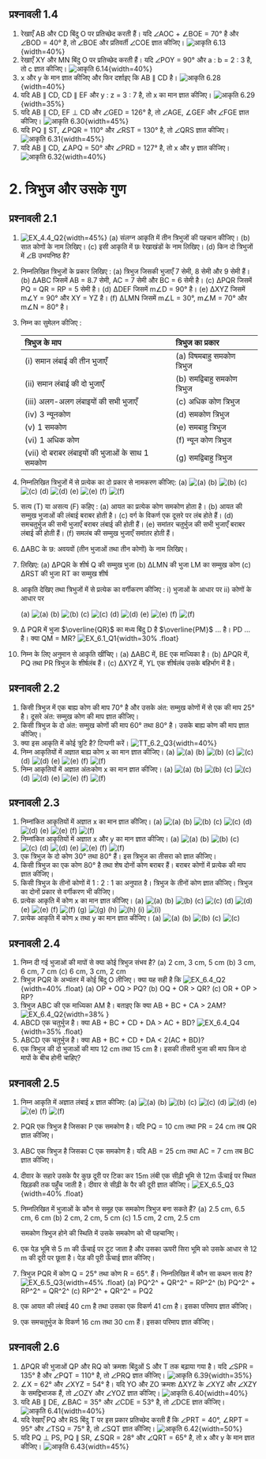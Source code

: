 ## प्रश्‍नावली 1.4

1. रेखाएँ AB और CD बिंदु O पर प्रतिच्छेद करती हैं। यदि ∠AOC + ∠BOE = 70° है और ∠BOD = 40° है, तो ∠BOE और प्रतिवर्ती ∠COE ज्ञात कीजिए।
   ![आकृति 6.13](Assets/MATH_IX/Fig_6.13.svg){width=40%}
2. रेखाएँ XY और MN बिंदु O पर प्रतिच्छेद करती हैं। यदि ∠POY = 90° और a : b = 2 : 3 है, तो c ज्ञात कीजिए।
   ![आकृति 6.14](Assets/MATH_IX/Fig_6.14.svg){width=40%}
3. x और y के मान ज्ञात कीजिए और फिर दर्शाइए कि AB ∥ CD है।
   ![आकृति 6.28](Assets/MATH_IX/Fig_6.28.svg){width=40%}
4. यदि AB ∥ CD, CD ∥ EF और y : z = 3 : 7 है, तो x का मान ज्ञात कीजिए।
   ![आकृति 6.29](Assets/MATH_IX/Fig_6.29.svg){width=35%}
5. यदि AB ∥ CD, EF ⊥ CD और ∠GED = 126° है, तो ∠AGE, ∠GEF और ∠FGE ज्ञात कीजिए।
   ![आकृति 6.30](Assets/MATH_IX/Fig_6.30.svg){width=45%}
6. यदि PQ ∥ ST, ∠PQR = 110° और ∠RST = 130° है, तो ∠QRS ज्ञात कीजिए।
   ![आकृति 6.31](Assets/MATH_IX/Fig_6.31.svg){width=45%}
7. यदि AB ∥ CD, ∠APQ = 50° और ∠PRD = 127° है, तो x और y ज्ञात कीजिए।
   ![आकृति 6.32](Assets/MATH_IX/Fig_6.13.svg){width=40%}

# 2. त्रिभुज और उसके गुण

## प्रश्‍नावली 2.1

1. ![EX_4.4_Q2](Assets/MATH_VI/EX_4.4_Q2.svg){width=45%}
   (a) संलग्न आकृति में तीन त्रिभुजों की पहचान कीजिए।
   (b) सात कोणों के नाम लिखिए।
   (c) इसी आकृति में छः रेखाखंडों के नाम लिखिए।
   (d) किन दो त्रिभुजों में ∠B उभयनिष्ठ है?
2. निम्नलिखित त्रिभुजों के प्रकार लिखिए :
   (a) त्रिभुज जिसकी भुजाएँ 7 सेमी, 8 सेमी और 9 सेमी हैं।
   (b) ΔABC जिसमें AB = 8.7 सेमी, AC = 7 सेमी और BC = 6 सेमी है।
   (c) ΔPQR जिसमें PQ = QR = RP = 5 सेमी है।
   (d) ΔDEF जिसमें m∠D = 90° है।
   (e) ΔXYZ जिसमें m∠Y = 90° और XY = YZ है।
   (f) ΔLMN जिसमें m∠L = 30°, m∠M = 70° और m∠N = 80° है।
3. निम्न का सुमेलन कीजिए :

   | त्रिभुज के माप                                     | त्रिभुज का प्रकार              |
   | :------------------------------------------------- | :----------------------------- |
   | \(i\) समान लंबाई की तीन भुजाएँ                     | \(a\) विषमबाहु समकोण त्रिभुज   |
   | \(ii\) समान लंबाई की दो भुजाएँ                     | \(b\) समद्विबाहु समकोण त्रिभुज |
   | \(iii\) अलग-अलग लंबाइयों की सभी भुजाएँ             | \(c\) अधिक कोण त्रिभुज         |
   | \(iv\) 3 न्यूनकोण                                  | \(d\) समकोण त्रिभुज            |
   | \(v\) 1 समकोण                                      | \(e\) समबाहु त्रिभुज           |
   | \(vi\) 1 अधिक कोण                                  | \(f\) न्यून कोण त्रिभुज        |
   | \(vii\) दो बराबर लंबाइयों की भुजाओं के साथ 1 समकोण | \(g\) समद्विबाहु त्रिभुज       |

4. निम्नलिखित त्रिभुजों में से प्रत्येक का दो प्रकार से नामकरण कीजिए:
   (a) ![(a)](Assets/MATH_VI/EX_5.6_Q3_a.svg)
   (b) ![(b)](Assets/MATH_VI/EX_5.6_Q3_b.svg)
   (c) ![(c)](Assets/MATH_VI/EX_5.6_Q3_c.svg)
   (d) ![(d)](Assets/MATH_VI/EX_5.6_Q3_d.svg)
   (e) ![(e)](Assets/MATH_VI/EX_5.6_Q3_e.svg)
   (f) ![(f)](Assets/MATH_VI/EX_5.6_Q3_f.svg)
5. सत्य (T) या असत्य (F) कहिए :
   (a) आयत का प्रत्येक कोण समकोण होता है।
   (b) आयत की सम्मुख भुजाओं की लंबाई बराबर होती है।
   (c) वर्ग के विकर्ण एक दूसरे पर लंब होते हैं।
   (d) समचतुर्भुज की सभी भुजाएँ बराबर लंबाई की होती हैं।
   (e) समांतर चतुर्भुज की सभी भुजाएँ बराबर लंबाई की होती हैं।
   (f) समलंब की सम्मुख भुजाएँ समांतर होती हैं।
6. ∆ABC के छ: अवयवों (तीन भुजाओं तथा तीन कोणों) के नाम लिखिए।
7. लिखिए:
   (a) ∆PQR के शीर्ष Q की सम्मुख भुजा
   (b) ∆LMN की भुजा LM का सम्मुख कोण
   (c) ∆RST की भुजा RT का सम्मुख शीर्ष
8. आकृति देखिए तथा त्रिभुजों में से प्रत्येक का वर्गीकरण कीजिए :
   i) भुजाओं के आधार पर
   ii) कोणों के आधार पर

   (a) ![(a)](Assets/MATH_VII/TT_6.1_Q3_a.svg)
   (b) ![(b)](Assets/MATH_VII/TT_6.1_Q3_b.svg)
   (c) ![(c)](Assets/MATH_VII/TT_6.1_Q3_c.svg)
   (d) ![(d)](Assets/MATH_VII/TT_6.1_Q3_d.svg)
   (e) ![(e)](Assets/MATH_VII/TT_6.1_Q3_e.svg)
   (f) ![(f)](Assets/MATH_VII/TT_6.1_Q3_f.svg)

9. ∆ PQR में भुजा $\overline{QR}$ का मध्य बिंदु D है
   $\overline{PM}$ … है। PD … है। क्या QM = MR?
   ![EX_6.1_Q1](Assets/MATH_VII/EX_6.1_Q2.svg){width=30% .float}
10. निम्न के लिए अनुमान से आकृति खींचिए।
    (a) ∆ABC में, BE एक माध्यिका है।
    (b) ∆PQR में, PQ तथा PR त्रिभुज के शीर्षलंब हैं।
    (c) ∆XYZ में, YL एक शीर्षलंब उसके बहिर्भाग में है।

## प्रश्‍नावली 2.2

1. किसी त्रिभुज में एक बाह्य कोण की माप 70° है और उसके अंत: सम्मुख कोणों में से एक की माप 25° है। दूसरे अंत: सम्मुख कोण की माप ज्ञात कीजिए।
2. किसी त्रिभुज के दो अंत: सम्मुख कोणों की माप 60° तथा 80° है। उसके बाह्य कोण की माप ज्ञात कीजिए।
3. क्या इस आकृति में कोई त्रुटि है? टिप्पणी करें। ![TT_6.2_Q3](Assets/MATH_VII/TT_6.2_Q3.svg){width=40%}
4. निम्न आकृतियों में अज्ञात बाह्य कोण x का मान ज्ञात कीजिए।
   (a) ![(a)](Assets/MATH_VII/EX_6.2_Q1_1.svg)
   (b) ![(b)](Assets/MATH_VII/EX_6.2_Q1_2.svg)
   (c) ![(c)](Assets/MATH_VII/EX_6.2_Q1_3.svg)
   (d) ![(d)](Assets/MATH_VII/EX_6.2_Q1_4.svg)
   (e) ![(e)](Assets/MATH_VII/EX_6.2_Q1_5.svg)
   (f) ![(f)](Assets/MATH_VII/EX_6.2_Q1_6.svg)
5. निम्न आकृतियों में अज्ञात अंतःकोण x का मान ज्ञात कीजिए।
   (a) ![(a)](Assets/MATH_VII/EX_6.2_Q2_1.svg)
   (b) ![(b)](Assets/MATH_VII/EX_6.2_Q2_2.svg)
   (c) ![(c)](Assets/MATH_VII/EX_6.2_Q2_3.svg)
   (d) ![(d)](Assets/MATH_VII/EX_6.2_Q2_4.svg)
   (e) ![(e)](Assets/MATH_VII/EX_6.2_Q2_5.svg)
   (f) ![(f)](Assets/MATH_VII/EX_6.2_Q2_6.svg)

## प्रश्‍नावली 2.3

1. निम्नांकित आकृतियों में अज्ञात x का मान ज्ञात कीजिए।
   (a) ![(a)](Assets/MATH_VII/EX_6.3_Q1_1.svg)
   (b) ![(b)](Assets/MATH_VII/EX_6.3_Q1_2.svg)
   (c) ![(c)](Assets/MATH_VII/EX_6.3_Q1_3.svg)
   (d) ![(d)](Assets/MATH_VII/EX_6.3_Q1_4.svg)
   (e) ![(e)](Assets/MATH_VII/EX_6.3_Q1_5.svg)
   (f) ![(f)](Assets/MATH_VII/EX_6.3_Q1_6.svg)
2. निम्नांकित आकृतियों में अज्ञात x और y का मान ज्ञात कीजिए।
   (a) ![(a)](Assets/MATH_VII/EX_6.3_Q2_1.svg)
   (b) ![(b)](Assets/MATH_VII/EX_6.3_Q2_2.svg)
   (c) ![(c)](Assets/MATH_VII/EX_6.3_Q2_3.svg)
   (d) ![(d)](Assets/MATH_VII/EX_6.3_Q2_4.svg)
   (e) ![(e)](Assets/MATH_VII/EX_6.3_Q2_5.svg)
   (f) ![(f)](Assets/MATH_VII/EX_6.3_Q2_6.svg)
3. एक त्रिभुज के दो कोण 30° तथा 80° हैं। इस त्रिभुज का तीसरा को ज्ञात कीजिए।
4. किसी त्रिभुज का एक कोण 80° है तथा शेष दोनों कोण बराबर हैं। बराबर कोणों में प्रत्येक की माप ज्ञात कीजिए।
5. किसी त्रिभुज के तीनों कोणों में 1 : 2 : 1 का अनुपात है। त्रिभुज के तीनों कोण ज्ञात कीजिए। त्रिभुज का दोनों प्रकार से वर्गीकरण भी कीजिए।
6. प्रत्येक आकृति में कोण x का मान ज्ञात कीजिए।
   (a) ![(a)](Assets/MATH_VII/TT_6.4_Q1_a.svg)
   (b) ![(b)](Assets/MATH_VII/TT_6.4_Q1_b.svg)
   (c) ![(c)](Assets/MATH_VII/TT_6.4_Q1_c.svg)
   (d) ![(d)](Assets/MATH_VII/TT_6.4_Q1_d.svg)
   (e) ![(e)](Assets/MATH_VII/TT_6.4_Q1_e.svg)
   (f) ![(f)](Assets/MATH_VII/TT_6.4_Q1_f.svg)
   (g) ![(g)](Assets/MATH_VII/TT_6.4_Q1_g.svg)
   (h) ![(h)](Assets/MATH_VII/TT_6.4_Q1_h.svg)
   (i) ![(i)](Assets/MATH_VII/TT_6.4_Q1_i.svg)
7. प्रत्येक आकृति में कोण x तथा y का मान ज्ञात कीजिए।
   (a) ![(a)](Assets/MATH_VII/TT_6.4_Q2_a.svg)
   (b) ![(b)](Assets/MATH_VII/TT_6.4_Q2_b.svg)
   (c) ![(c)](Assets/MATH_VII/TT_6.4_Q2_c.svg)

## प्रश्‍नावली 2.4

1. निम्न दी गई भुजाओं की मापों से क्या कोई त्रिभुज संभव है?
   (a) 2 cm, 3 cm, 5 cm
   (b) 3 cm, 6 cm, 7 cm
   (c) 6 cm, 3 cm, 2 cm
2. त्रिभुज PQR के अभ्यंतर में कोई बिंदु O लीजिए।
   क्या यह सही है कि ![EX_6.4_Q2](Assets/MATH_VII/EX_6.4_Q2.svg){width=40% .float}
   (a) OP + OQ > PQ?
   (b) OQ + OR > QR?
   (c) OR + OP > RP?
3. त्रिभुज ABC की एक माध्यिका AM है। बताइए कि क्या AB + BC + CA > 2AM? ![EX_6.4_Q2](Assets/MATH_VII/EX_6.4_Q3.svg){width=38% }
4. ABCD एक चतुर्भुज है। क्या AB + BC + CD + DA > AC + BD?
   ![EX_6.4_Q4](Assets/MATH_VII/EX_6.4_Q4.svg){width=35% .float}
5. ABCD एक चतुर्भुज है। क्या AB + BC + CD + DA < 2(AC + BD)?
6. एक त्रिभुज की दो भुजाओं की माप 12 cm तथा 15 cm है। इसकी तीसरी भुजा की माप किन दो मापों के बीच होनी चाहिए?

## प्रश्‍नावली 2.5

1. निम्न आकृति में अज्ञात लंबाई x ज्ञात कीजिए:
   (a) ![(a)](Assets/MATH_VII/TT_6.5_Q1_a.svg)
   (b) ![(b)](Assets/MATH_VII/TT_6.5_Q1_b.svg)
   (c) ![(c)](Assets/MATH_VII/TT_6.5_Q1_c.svg)
   (d) ![(d)](Assets/MATH_VII/TT_6.5_Q1_d.svg)
   (e) ![(e)](Assets/MATH_VII/TT_6.5_Q1_e.svg)
   (f) ![(f)](Assets/MATH_VII/TT_6.5_Q1_f.svg)
2. PQR एक त्रिभुज है जिसका P एक समकोण है। यदि PQ = 10 cm तथा PR = 24 cm तब QR ज्ञात कीजिए।
3. ABC एक त्रिभुज है जिसका C एक समकोण है। यदि AB = 25 cm तथा AC = 7 cm तब BC ज्ञात कीजिए।
4. दीवार के सहारे उसके पैर कुछ दूरी पर टिका कर 15m लंबी एक सीढ़ी भूमि से 12m ऊँचाई पर स्थित खिड़की तक पहुंँच जाती है। दीवार से सीढ़ी के पैर की दूरी ज्ञात कीजिए। ![EX_6.5_Q3](Assets/MATH_VII/EX_6.5_Q3.svg){width=40% .float}
5. निम्नलिखित में भुजाओं के कौन से समूह एक समकोण त्रिभुज बना सकते हैं?
   (a) 2.5 cm, 6.5 cm, 6 cm
   (b) 2 cm, 2 cm, 5 cm
   (c) 1.5 cm, 2 cm, 2.5 cm

   समकोण त्रिभुज होने की स्थिति में उसके समकोण को भी पहचानिए।

6. एक पेड़ भूमि से 5 m की ऊँचाई पर टूट जाता है और उसका ऊपरी सिरा भूमि को उसके आधार से 12 m की दूरी पर छूता है। पेड़ की पूरी ऊँचाई ज्ञात कीजिए।
7. त्रिभुज PQR में कोण Q = 25° तथा कोण R = 65°. हैं। निम्नलिखित में कौन सा कथन सत्य है? ![EX_6.5_Q3](Assets/MATH_VII/EX_6.5_Q6.svg){width=45% .float}
   (a) PQ^2^ + QR^2^ = RP^2^
   (b) PQ^2^ + RP^2^ = QR^2^
   (c) RP^2^ + QR^2^ = PQ2
8. एक आयत की लंबाई 40 cm है तथा उसका एक विकर्ण 41 cm है। इसका परिमाप ज्ञात कीजिए।
9. एक समचतुर्भुज के विकर्ण 16 cm तथा 30 cm हैं। इसका परिमाप ज्ञात कीजिए।

## प्रश्‍नावली 2.6

1. ∆PQR की भुजाओं QP और RQ को क्रमशः बिंदुओं S और T तक बढ़ाया गया है। यदि ∠SPR = 135° है और ∠PQT = 110° है, तो ∠PRQ ज्ञात कीजिए।
   ![आकृति 6.39](Assets/MATH_IX/Fig_6.39.svg){width=35%}
2. ∠X = 62° और ∠XYZ = 54° है। यदि YO और ZO क्रमशः ∆XYZ के ∠XYZ और ∠XZY के समद्विभाजक हैं, तो ∠OZY और ∠YOZ ज्ञात कीजिए।
   ![आकृति 6.40](Assets/MATH_IX/Fig_6.40.svg){width=40%}
3. यदि AB ∥ DE, ∠BAC = 35° और ∠CDE = 53° है, तो ∠DCE ज्ञात कीजिए।
   ![आकृति 6.41](Assets/MATH_IX/Fig_6.41.svg){width=40%}
4. यदि रेखाएँ PQ और RS बिंदु T पर इस प्रकार प्रतिच्छेद करती हैं कि ∠PRT = 40°, ∠RPT = 95° और ∠TSQ = 75° है, तो ∠SQT ज्ञात कीजिए।
   ![आकृति 6.42](Assets/MATH_IX/Fig_6.42.svg){width=50%}
5. यदि PQ ⊥ PS, PQ ∥ SR, ∠SQR = 28° और ∠QRT = 65° है, तो x और y के मान ज्ञात कीजिए।
   ![आकृति 6.43](Assets/MATH_IX/Fig_6.43.svg){width=45%}
